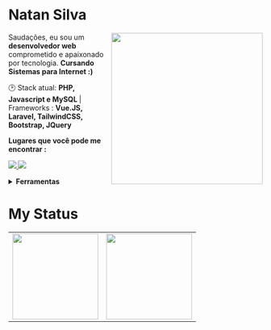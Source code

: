 # Natan Silva

<img src="https://cdna.artstation.com/p/assets/images/images/035/693/656/original/gwyneth-balucio-hello-world.gif?1615642877" min-width="300px" max-width="300px" width="300px" align="right">
<p align="left"> 
    Saudações, eu sou um <strong>desenvolvedor web</strong> comprometido e apaixonado por tecnologia. 
     <strong>Cursando Sistemas para Internet :)</strong> 
</p>

<p align="left">
  🕑 Stack atual: <strong>PHP, Javascript e MySQL </strong>
  | Frameworks : <strong>Vue.JS, Laravel, TailwindCSS, Bootstrap, JQuery </strong>
</p>

<p align="left">
 <strong>Lugares que você pode me encontrar :<strong>
</p>

<p align="left">
<a href="mailto:natanssilva10@gmail.com">
  <img src="https://img.shields.io/badge/-Gmail-gray?style=flat-square&labelColor=white&logo=gmail&logoColor=gray&link=mailto:natanssilva10@gmail.com" />
</a>
<a href="https://www.linkedin.com/in/natan-porto-machado-da-silva/" alt="LinkedIn">
  <img src="https://img.shields.io/badge/-Linkedin-gray?style=flat-square&labelColor=gray&logo=Linkedin&logoColor=white&link=https://www.linkedin.com/in/natan-porto-machado-da-silva/"/>
</a>

 <details>
    <summary>Ferramentas</summary>
    
  ![Git](https://img.shields.io/badge/git-100000?style=for-the-badge&logo=git)
  ![Postman](https://img.shields.io/badge/postman-100000?style=for-the-badge&logo=postman)
  </details>
  
# My Status
<div>
  <table style="margin: 0 auto;" align="center">
    <tr>
      <td>
        <img height="170px" src="https://github-readme-streak-stats.herokuapp.com/?user=Natanssilva&theme=react&hide_border=false"/>
      </td>
      <td>
        <img height="170px" src="https://github-readme-stats.vercel.app/api/top-langs/?username=Natanssilva&layout=compact&theme=react&count_private=true"/>
      </td>
    </tr>
  </table>
</div>


